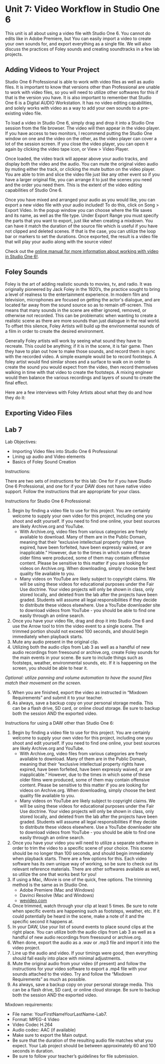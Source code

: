 # Unit 7: Video Workflow in Studio One 6

This unit is all about using a video file with Studio One 6. You cannot do edits like in Adobe Premiere, but You can easily import a video to create your own sounds for, and export everything as a single file. We will also discuss the practices of Foley sounds and creating soundtracks in a few lab projects.

<section>

## Adding Videos to Your Project

Studio One 6 Professional is able to work with video files as well as audio files. It is important to know that versions other than Professional are unable to work with video files, so you will need to utilize other softwares for this if that is the version you have. It is also important to remember that Studio One 6 is a Digital AUDIO Workstation. It has no video editing capabilities, and solely works with video as a way to add your own sounds to a pre-existing video file.

To load a video in Studio One 6, simply drag and drop it into a Studio One session from the file browser. The video will then appear in the video player. If you have access to two monitors, I recommend putting the Studio One window on one and the video on the other, as the video player can cover a lot of the session screen. If you close the video player, you can open it again by clicking the video tape icon, or View > Video Player.

Once loaded, the video track will appear above your audio tracks, and display both the video and the audio. You can mute the original video audio by muting either the track, or clicking the mute button on the video player. You are able to trim and slice the video file just like any other event so if you have a larger original file, you can arrange it to just the scenes you need and the order you need them. This is the extent of the video editing capabilities of Studio One 6.

Once you have mixed and arranged your audio as you would like, you can export a new video file with your audio included! To do this, click on Song > Export Video. In the popup window you can choose where the file saves and its name, as well as the file type. Under Export Range you must specify the parts that you want to export, just like when creating a mixdown. You can have it match the duration of the source file which is useful if you have not clipped and deleted scenes. If that is the case, you can utilize the loop bar or markers to set the durations. Once exported, the result is a video file that will play your audio along with the source video!

Check out the [online manual for more information about working with video in Studio One 6!](https://s1manual.presonus.com/StudioOneReferenceManual.htm#Video_Playback_and_Sync_Topics/Chapter-Video_Playback_and_Sync.htm?TocPath=Video%2520Playback%2520and%2520Sync%257C_____0).

## Foley Sounds

Foley is the art of adding realistic sounds to movies, tv, and radio. It was originally pioneered by Jack Foley in the 1920’s, the practice sought to bring a level of realness to the entertainment experience. In modern film and television, microphones are focused on getting the actor's dialogue, and are located far away from the sound source so as to remain off-screen. This means that many sounds in the scene are either ignored, removed, or otherwise not recorded. This can be problematic when wanting to create a realistic scene as there are more sounds than just dialogue in the real world. To offset this silence, Foley Artists will build up the environmental sounds of a film in order to create the desired environment.

Generally Foley artists will work by seeing what sound they have to recreate. This could be anything; if it is in the scene, it is fair game. Then they have to plan out how to make those sounds, and record them in sync with the recorded video. A simple example would be to record footsteps. A foley artist would find similar shoes and a surface to walk on in order to create the sound you would expect from the video, then record themselves walking in time with that video to create the footsteps. A mixing engineer would then balance the various recordings and layers of sound to create the final effect. 

Here are a few interviews with Foley Artists about what they do and how they do it:

## Exporting Video Files

## Lab 7

Lab Objectives:

* Importing Video files into Studio One 6 Professional
* Lining up audio and Video elements
* Basics of Foley Sound Creation

Instructions:

There are two sets of instructions for this lab: One for if you have Studio One 6 Professional, and one for if your DAW does not have native video support. Follow the instructions that are appropriate for your class.

Instructions for Studio One 6 Professional:

1. Begin by finding a video file to use for this project. You are certainly welcome to supply your own video for this project, including one you shoot and edit yourself. If you need to find one online, your best sources are likely Archive.org and YouTube.
    * With Archive.org, video files from various categories are freely available to download. Many of them are in the Public Domain, meaning that their “exclusive intellectual property rights have expired, have been forfeited, have been expressly waived, or are inapplicable.” However, due to the times in which some of these older films were produced, some of them may contain offensive content. Please be sensitive to this matter if you are looking for videos on Archive.org. When downloading, simply choose the best quality file available to you.
    * Many videos on YouTube are likely subject to copyright claims. We will be using these videos for educational purposes under the Fair Use doctrine. Your video projects will only be shown in class, only stored locally, and deleted from the lab after the projects have been graded. Students will assume all legal responsibilities if they decide to distribute these videos elsewhere. Use a YouTube downloader site to download videos from YouTube - you should be able to find one easily through an online search.
2. Once you have your video file, drag and drop it into Studio One 6 and use the Arrow tool to trim the video event to a single scene. The trimmed portion should not exceed 100 seconds, and should begin immediately when playback starts.
3. Mute any audio present in the original clip.
4. Utilizing both the audio clips from Lab 3 as well as a handful of new audio recordings from freesound or archive.org, create Foley sounds for the main events in your scene. Be sure to include things such as footsteps, weather, environmental sounds, etc. If it is happening on the screen, you should be able to hear it.

_Optional: utilize panning and volume automation to have the sound files match their movement on the screen._

5. When you are finished, export the video as instructed in “Mixdown Requirements” and submit it to your teacher.
6. As always, save a backup copy on your personal storage media. This can be a flash drive, SD card, or online cloud storage. Be sure to backup both the session AND the exported video.

Instructions for using a DAW other than Studio One 6:

1. Begin by finding a video file to use for this project. You are certainly welcome to supply your own video for this project, including one you shoot and edit yourself. If you need to find one online, your best sources are likely Archive.org and YouTube.
    * With Archive.org, video files from various categories are freely available to download. Many of them are in the Public Domain, meaning that their “exclusive intellectual property rights have expired, have been forfeited, have been expressly waived, or are inapplicable.” However, due to the times in which some of these older films were produced, some of them may contain offensive content. Please be sensitive to this matter if you are looking for videos on Archive.org. When downloading, simply choose the best quality file available to you.
    * Many videos on YouTube are likely subject to copyright claims. We will be using these videos for educational purposes under the Fair Use doctrine. Your video projects will only be shown in class, only stored locally, and deleted from the lab after the projects have been graded. Students will assume all legal responsibilities if they decide to distribute these videos elsewhere. Use a YouTube downloader site to download videos from YouTube - you should be able to find one easily through an online search.
2. Once you have your video you will need to utilize a separate software in order to trim the video to a specific scene of your choice. This scene should be no longer than 100 seconds, and should begin immediately when playback starts. There are a few options for this. Each video software has its own unique way of working, so be sure to check out its relevant reference materials. There are other softwares available as well, so utilize the one that works best for you!
3. If using a Mac, iMovie is one of the quick, free options. The trimming method is the same as in Studio One. 
    * Adobe Premiere (Mac and Windows)
    * Davinci Resolve (Mac and Windows)
    * [wevideo.com](https://www.wevideo.com)
4. Once trimmed, watch through your clip at least 5 times. Be sure to note when specific events are happening such as footsteps, weather, etc. If it could potentially be heard in the scene, make a note of it and the specific second it happens at.
5. In your DAW, Use your list of sound events to place sound clips at the right place. You can utilize both the audio clips from Lab 3 as well as a handful of new audio recordings from freesound or archive.org.
6. When done, export the audio as a .wav or .mp3 file and import it into the video project.
7. Line up the audio and video. If your timings were good, then everything should fall easily into place with minimal adjustments.
8. Mute the original audio from your video (if present) and follow the instructions for your video software to export a .mp4 file with your sounds attached to the video. Try and follow the “Mixdown Requirements” as much as possible.
9. As always, save a backup copy on your personal storage media. This can be a flash drive, SD card, or online cloud storage. Be sure to backup both the session AND the exported video.

Mixdown requirements:

* File name: YourFirstNameYourLastName-Lab7.
* Format: MPEG-4 Video
* Video Codec H.264
* Audio codec: AAC (if available)
* Make sure to export the Main output.
* Be sure that the duration of the resulting audio file matches what you expect. Your Lab project should be between approximately 60 and 100 seconds in duration.
* Be sure to follow your teacher’s guidelines for file submission.

</section>